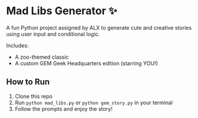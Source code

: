 # Mad Libs Generator ✨
A fun Python project assigned by ALX to generate cute and creative stories using user input and conditional logic.

Includes:
- A zoo-themed classic
- A custom GEM Geek Headquarters edition (starring YOU!)

## How to Run
1. Clone this repo
2. Run `python mad_libs.py` or `python gem_story.py` in your terminal
3. Follow the prompts and enjoy the story!
